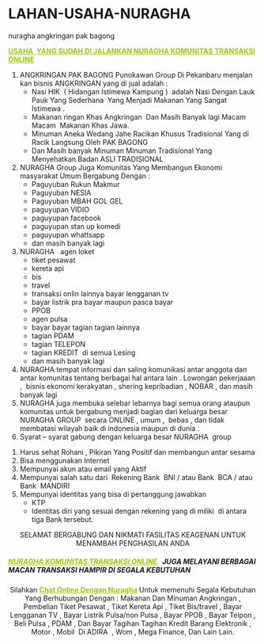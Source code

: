 # LAHAN-USAHA-NURAGHA
nuragha angkringan pak bagong

<span style="color: #99cc00;"><strong><a style="color: #99cc00;" href="http://nuragha.com/">USAHA  YANG SUDAH DI JALANKAN NURAGHA KOMUNITAS TRANSAKSI ONLINE</a></strong></span>
<ol>
	<li>ANGKRINGAN PAK BAGONG Punokawan Group Di Pekanbaru menjalan kan bisnis ANGKRINGAN yang di jual adalah :
<ul>
	<li>Nasi HIK  ( Hidangan Istimewa Kampung )  adalah Nasi Dengan Lauk Pauk Yang Sederhana  Yang Menjadi Makanan Yang Sangat Istimewa .</li>
	<li>Makanan ringan Khas Angkringan  Dan Masih Banyak lagi Macam Macam  Makanan Khas Jawa.</li>
	<li>Minuman Aneka Wedang Jahe Racikan Khusus Tradisional Yang di Racik Langsung Oleh PAK BAGONG</li>
	<li>Dan Masih banyak Minuman Minuman Tradisional Yang Menyehatkan Badan ASLI TRADISIONAL</li>
</ul>
</li>
	<li>NURAGHA Group Juga Komunitas Yang Membangun Ekonomi masyarakat Umum Bergabung Dengan :
<ul>
	<li>Paguyuban Rukun Makmur</li>
	<li>Paguyuban NESIA</li>
	<li>Paguyuban MBAH GOL GEL</li>
	<li>paguyupan VIDIO</li>
	<li>paguyupan facebook</li>
	<li>paguyupan stan up komedi</li>
	<li>paguyupan whattsapp</li>
	<li>dan masih banyak lagi</li>
</ul>
</li>
	<li>NURAGHA   agen loket
<ul>
	<li>tiket pesawat</li>
	<li>kereta api</li>
	<li>bis</li>
	<li>travel</li>
	<li>transaksi onlin lainnya bayar lengganan tv</li>
	<li>bayar listrik pra bayar maupun pasca bayar</li>
	<li>PPOB</li>
	<li>agen pulsa</li>
	<li>bayar bayar tagian tagian lainnya</li>
	<li>tagian PDAM</li>
	<li>tagian TELEPON</li>
	<li>tagian KREDIT  di semua Lesing</li>
	<li>dan masih banyak lagi</li>
</ul>
</li>
	<li>NURAGHA tempat informasi dan saling komunikasi antar anggota dan antar komunitas tentang berbagai hal antara lain . Lowongan pekerjaaan ,  bisnis ekonomi kerakyatan , shering kepribadian , NOBAR , dan masih banyak lagi</li>
	<li>NURAGHA juga membuka selebar lebarnya bagi semua orang ataupun komunitas untuk bergabung menjadi bagian dari keluarga besar NURAGHA GROUP  secara ONLINE , umum ,  bebas , dan tidak membatasi wilayah baik di indonesia maupun di dunia .</li>
	<li>Syarat – syarat gabung dengan keluarga besar NURAGHA  group</li>
</ol>
<ol>
	<li>Harus sehat Rohani , Pikiran Yang Positif dan membangun antar sesama</li>
	<li>Bisa menggunakan Internet</li>
	<li>Mempunyai akun atau email yang Aktif</li>
	<li>Mempunyai salah satu dari  Rekening Bank  BNI / atau Bank  BCA / atau Bank  MANDIRI</li>
	<li>Mempunyai identitas yang bisa di pertanggung jawabkan
<ul>
	<li>KTP</li>
	<li>Identitas diri yang sesuai dengan rekening yang di miliki  di antara tiga Bank tersebut.</li>
</ul>
</li>
</ol>
<p style="text-align: center;">SELAMAT BERGABUNG DAN NIKMATI FASILITAS KEAGENAN UNTUK MENAMBAH PENGHASILAN ANDA</p>

<h5><span style="color: #99cc00;"><a style="color: #99cc00;" href="http://nuragha.com/"><strong>NURAGHA KOMUNITAS TRANSAKSI ONLINE</strong> </a>  </span>JUGA MELAYANI BERBAGAI MACAN TRANSAKSI HAMPIR DI SEGALA KEBUTUHAN</h5>
<p style="text-align: center;">Silahkan <span style="color: #99cc00;"><strong><a style="color: #99cc00;" href="http://nuragha.com/online/" target="_blank">Chat Online Dengan Nuragha</a></strong></span> Untuk memenuhi Segala Kebutuhan Yang Berhubungan Dengan : Makanan Dan Minuman Angkringan , Pembelian Tiket Pesawat , Tiket Kereta Api , Tiket Bis/travel , Bayar Lengganan TV , Bayar Listrik Pulsa/non Pulsa , Bayar PPOB , Bayar Telpon , Beli Pulsa , PDAM , Dan Bayar Tagihan Tagihan Kredit Barang Elektronik , Motor , Mobil  Di ADIRA  , Wom , Mega Finance, Dan Lain Lain.</p>
